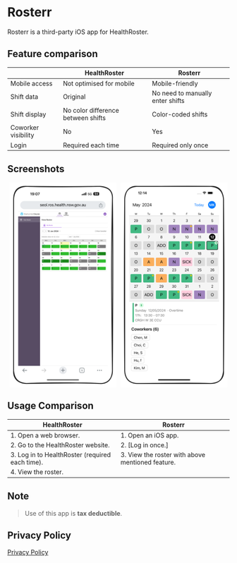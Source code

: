 # Rosterr

Rosterr is a third-party iOS app for HealthRoster.

## Feature comparison

|                     | HealthRoster                       | Rosterr                          |
| ------------------- | ---------------------------------- | -------------------------------- |
| Mobile access       | Not optimised for mobile           | Mobile-friendly                  |
| Shift data          | Original                           | No need to manually enter shifts |
| Shift display       | No color difference between shifts | Color-coded shifts               |
| Coworker visibility | No                                 | Yes                              |
| Login               | Required each time                 | Required only once               |

## Screenshots

<div style="display: flex; flex-wrap: wrap; justify-content: center; gap: 10px;">
  <img src="before.png" alt="HealthRoster Before" style="width:48%; max-width:340px;">
  <img src="after.png" alt="HealthRoster After" style="width:48%; max-width:340px;">
</div>

## Usage Comparison

| HealthRoster                                    | Rosterr                                          |
| ----------------------------------------------- | ------------------------------------------------ |
| 1. Open a web browser.                          | 1. Open an iOS app.                              |
| 2. Go to the HealthRoster website.              | 2. [Log in once.]                                |
| 3. Log in to HealthRoster (required each time). | 3. View the roster with above mentioned feature. |
| 4. View the roster.                             |                                                  |

## Note

> Use of this app is **tax deductible**.

## Privacy Policy

[Privacy Policy](privacy-policy.md)
